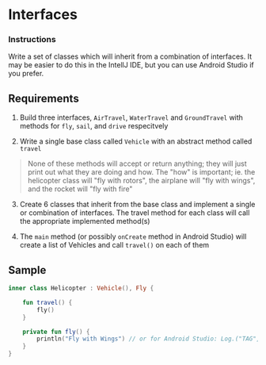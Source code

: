 # Interfaces

### Instructions

Write a set of classes which will inherit from a combination of interfaces. It may be easier to do this in the IntellJ IDE, but you can use Android Studio if you prefer.

## Requirements

1. Build three interfaces, `AirTravel`, `WaterTravel` and `GroundTravel` with methods for `fly`, `sail`, and `drive` respecitvely

2. Write a single base class called `Vehicle` with an abstract method called `travel`

> None of these methods will accept or return anything; they will just print out what they are doing and how. The "how" is important; ie. the helicopter class will "fly with rotors", the airplane will "fly with wings", and the rocket will "fly with fire"

3. Create 6 classes that inherit from the base class and implement a single or combination of interfaces. The travel method for each class will call the appropriate implemented method(s)

4. The `main` method (or possibly `onCreate` method in Android Studio) will create a list of Vehicles and call `travel()` on each of them

## Sample

```Kotlin
inner class Helicopter : Vehicle(), Fly {

    fun travel() {
        fly()
    }

    private fun fly() {
        println("Fly with Wings") // or for Android Studio: Log.("TAG", "Fly with Wings")
    }
}
```